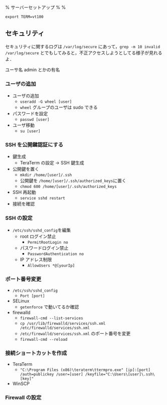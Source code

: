 % サーバーセットアップ
%
%

`export TERM=vt100`

## セキュリティ

セキュリティに関するログは `/var/log/secure` にあって，`grep -m 10 invalid /var/log/secure` とでもしてみると，不正アクセスしようとしてる様子が見れるよ．

ユーサ名 admin とかの有名

### ユーザの追加

- ユーザの追加
  - `useradd -G wheel [user]`
  - `wheel` グループのユーザは sudo できる
- パスワードを設定
  - `passwd [user]`
- ユーザ移動
  - `su [user]`

### SSH を公開鍵認証にする

- 鍵生成
  - TeraTerm の設定 → SSH 鍵生成
- 公開鍵を置く
  - `mkdir /home/[user]/.ssh`
  - 公開鍵を `/home/[user]/.ssh/authorized_keys`に置く
  - `chmod 600 /home/[user]/.ssh/authorized_keys`
- SSH 再起動
  - `service sshd restart`
- 接続を確認

### SSH の設定

- `/etc/ssh/sshd_config`を編集
  - root ログイン禁止
    - `PermitRootLogin no`
  - パスワードログイン禁止
    - `PasswordAuthentication no`
  - IP アドレス制限
    - `AllowUsers *@[yourIp]`

### ポート番号変更

- `/etc/ssh/sshd_config`
  - `Port [port]`
- SELinux
  - `getenforce` で動いてるか確認
- firewalld
  - `firewall-cmd --list-services`
  - `cp /usr/lib/firewalld/services/ssh.xml /etc/firewalld/services/ssh.xml`
  - `/etc/firewalld/services/ssh.xml` のポート番号を変更
  - `firewall-cmd --reload`

### 接続ショートカットを作成

- TeraTerm
  - `"C:\Program Files (x86)\teraterm\ttermpro.exe" [ip]:[port] /auth=publickey /user=[user] /keyfile="C:\Users\[user]\.ssh\[key]"`
- WinSCP

### Firewall の設定
